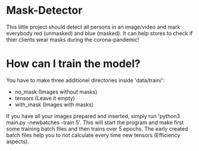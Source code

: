 # Mask-Detector
This little project should detect all persons in an image/video and mark everybody red (unmasked) and blue (masked). It can help stores to check if thier clients wear masks during the corona-pandemic!


# How can I train the model?
You have to make three additionel directories inside 'data/train/':
- no_mask     (Images without masks)
- tensors     (Leave it empty)
- with_mask   (Images with masks)

If you have all your images prepared and inserted, simply run 'python3 main.py -newbatches -train 5'. This will start the program and make first some training batch files and then trains over 5 epochs. The early created batch files help you to not calculate every time new tensors (Efficiency aspects).
